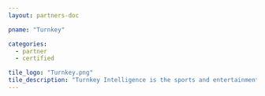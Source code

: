 ```yaml
---
layout: partners-doc

pname: "Turnkey"

categories: 
  - partner
  - certified

tile_logo: "Turnkey.png"
tile_description: "Turnkey Intelligence is the sports and entertainment industry’s leading market intelligence firm. 220+ clients currently utilize the Audience Portal, TI’s online data and analytics hub, to sell and market smarter. TI also includes a custom research department that has conducted 500+ studies for the industry’s top properties and brands."
---
```

